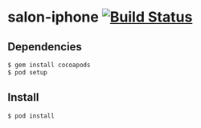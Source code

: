 salon-iphone [![Build Status](https://travis-ci.org/comphair/iphone-customer.png?branch=master)](https://travis-ci.org/comphair/iphone-customer)
============


## Dependencies

```sh
$ gem install cocoapods
$ pod setup
```

## Install
```sh
$ pod install
```